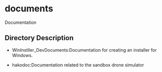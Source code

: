 # documents
Documentation

## Directory Description

- WinInstller_DevDocuments:Documentation for creating an installer for Windows.

- hakodoc:Documentation related to the sandbox drone simulator
